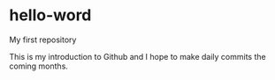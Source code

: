 # hello-word
My first repository

This is my introduction to Github and I hope to make daily commits the coming months.
